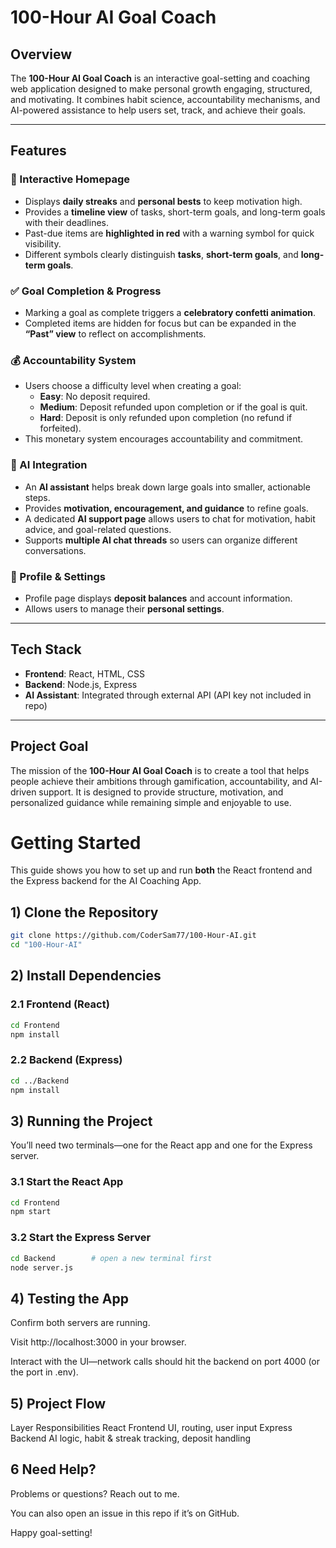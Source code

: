 # 100-Hour AI Goal Coach

## Overview
The **100-Hour AI Goal Coach** is an interactive goal-setting and coaching web application designed to make personal growth engaging, structured, and motivating. It combines habit science, accountability mechanisms, and AI-powered assistance to help users set, track, and achieve their goals.

---

## Features

### 🎯 Interactive Homepage
- Displays **daily streaks** and **personal bests** to keep motivation high.  
- Provides a **timeline view** of tasks, short-term goals, and long-term goals with their deadlines.  
- Past-due items are **highlighted in red** with a warning symbol for quick visibility.  
- Different symbols clearly distinguish **tasks**, **short-term goals**, and **long-term goals**.  

### ✅ Goal Completion & Progress
- Marking a goal as complete triggers a **celebratory confetti animation**.  
- Completed items are hidden for focus but can be expanded in the **“Past” view** to reflect on accomplishments.  

### 💰 Accountability System
- Users choose a difficulty level when creating a goal:  
  - **Easy**: No deposit required.  
  - **Medium**: Deposit refunded upon completion or if the goal is quit.  
  - **Hard**: Deposit is only refunded upon completion (no refund if forfeited).  
- This monetary system encourages accountability and commitment.  

### 🤖 AI Integration
- An **AI assistant** helps break down large goals into smaller, actionable steps.  
- Provides **motivation, encouragement, and guidance** to refine goals.  
- A dedicated **AI support page** allows users to chat for motivation, habit advice, and goal-related questions.  
- Supports **multiple AI chat threads** so users can organize different conversations.  

### 👤 Profile & Settings
- Profile page displays **deposit balances** and account information.  
- Allows users to manage their **personal settings**.  

---

## Tech Stack
- **Frontend**: React, HTML, CSS  
- **Backend**: Node.js, Express  
- **AI Assistant**: Integrated through external API (API key not included in repo)  

---

## Project Goal
The mission of the **100-Hour AI Goal Coach** is to create a tool that helps people achieve their ambitions through gamification, accountability, and AI-driven support. It is designed to provide structure, motivation, and personalized guidance while remaining simple and enjoyable to use.

# Getting Started

This guide shows you how to set up and run **both** the React frontend and the Express backend for the AI Coaching App.

## 1)  Clone the Repository

```bash
git clone https://github.com/CoderSam77/100-Hour-AI.git
cd "100-Hour-AI"

```
## 2) Install Dependencies
### 2.1 Frontend (React)
```bash
cd Frontend        
npm install
```

### 2.2 Backend (Express)
```bash
cd ../Backend     
npm install
```

## 3) Running the Project
You’ll need two terminals—one for the React app and one for the Express server.

### 3.1 Start the React App
```bash
cd Frontend        
npm start
```
### 3.2 Start the Express Server
```bash
cd Backend        # open a new terminal first
node server.js
```

## 4) Testing the App
Confirm both servers are running.

Visit http://localhost:3000 in your browser.

Interact with the UI—network calls should hit the backend on port 4000 (or the port in .env).

## 5) Project Flow
Layer	Responsibilities
React Frontend	UI, routing, user input
Express Backend	AI logic, habit & streak tracking, deposit handling

## 6 Need Help?
Problems or questions? Reach out to me.

You can also open an issue in this repo if it’s on GitHub.

Happy goal-setting!
